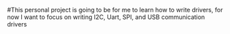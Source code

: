 #This personal project is going to be for me to learn how to write drivers, for now I want to focus on writing I2C, Uart, SPI, and USB communication drivers 
